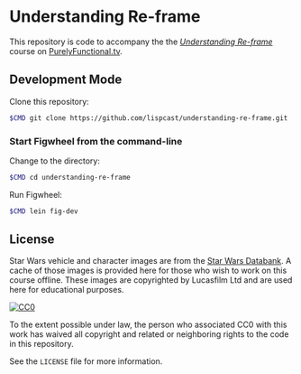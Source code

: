 # Understanding Re-frame

This repository is code to accompany the the [_Understanding Re-frame_](https://purelyfunctional.tv/courses/understanding-re-frame/) course on [PurelyFunctional.tv](https://purelyfunctional.tv).

## Development Mode

Clone this repository:

```bash
$CMD git clone https://github.com/lispcast/understanding-re-frame.git
```

### Start Figwheel from the command-line

Change to the directory:

```bash
$CMD cd understanding-re-frame
```

Run Figwheel:

```bash
$CMD lein fig-dev
```

## License

Star Wars vehicle and character images are from the [Star
Wars Databank](https://www.starwars.com/databank). A cache
of those images is provided here for those who wish to work
on this course offline. These images are copyrighted by
Lucasfilm Ltd and are used here for educational purposes.

[![CC0](http://i.creativecommons.org/p/zero/1.0/88x31.png)](http://creativecommons.org/publicdomain/zero/1.0/)

To the extent possible under law, the person who associated
CC0 with this work has waived all copyright and related or
neighboring rights to the code in this repository.

See the `LICENSE` file for more information.
